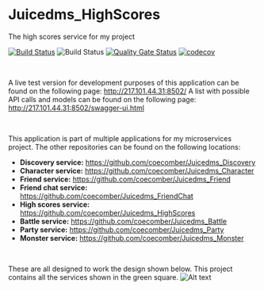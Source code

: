 # Juicedms_HighScores
 The high scores service for my project


[![Build Status](https://travis-ci.com/coecomber/Juicedms_HighScores.svg)](https://travis-ci.com/coecomber/Juicedms_HighScores) ![Build Status](https://img.shields.io/docker/cloud/build/coecomber/juicedms_highscores) [![Quality Gate Status](https://sonarcloud.io/api/project_badges/measure?project=coecomber_Juicedms_HighScores&metric=alert_status)](https://sonarcloud.io/dashboard?id=coecomber_Juicedms_HighScores) [![codecov](https://codecov.io/gh/coecomber/Juicedms_HighScores/branch/master/graph/badge.svg)](https://codecov.io/gh/coecomber/Juicedms_HighScores)

&nbsp;

A live test version for development purposes of this application can be found on the following page: http://217.101.44.31:8502/
A list with possible API calls and models can be found on the following page: http://217.101.44.31:8502/swagger-ui.html

&nbsp;

This application is part of multiple applications for my microservices project. The other repositories can be found on the following locations:
* **Discovery service:** https://github.com/coecomber/Juicedms_Discovery
* **Character service:** https://github.com/coecomber/Juicedms_Character
* **Friend service:** https://github.com/coecomber/Juicedms_Friend
* **Friend chat service:** https://github.com/coecomber/Juicedms_FriendChat
* **High scores service:** https://github.com/coecomber/Juicedms_HighScores
* **Battle service:** https://github.com/coecomber/Juicedms_Battle
* **Party service:** https://github.com/coecomber/Juicedms_Party
* **Monster service:** https://github.com/coecomber/Juicedms_Monster

&nbsp;

These are all designed to work the design shown below. This project contains all the services shown in the green square.
![Alt text](https://i.gyazo.com/b9ef1a53df8da2fc537f45af91791046.png "Microservices Design")
